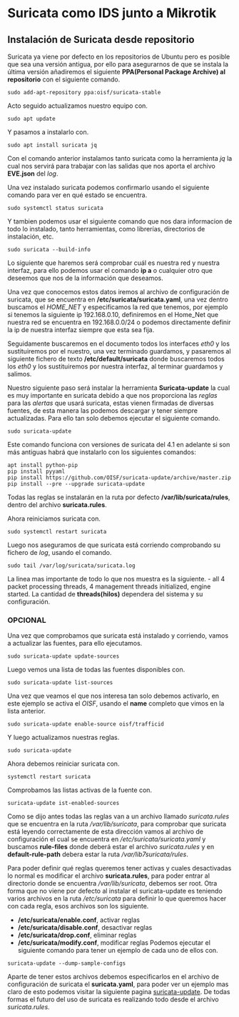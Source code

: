 # Suricata como IDS junto a Mikrotik

## Instalación de Suricata desde repositorio

Suricata ya viene por defecto en los repositorios de Ubuntu pero es posible que sea una versión antigua, por ello para asegurarnos de que se instala la última versión añadiremos el siguiente __PPA(Personal Package Archive) al repositorio__ con el siguiente comando.
~~~
sudo add-apt-repository ppa:oisf/suricata-stable
~~~
Acto seguido actualizamos nuestro equipo con.
~~~
sudo apt update
~~~
Y pasamos a instalarlo con.
~~~
sudo apt install suricata jq
~~~
Con el comando anterior instalamos tanto suricata como la herramienta _jq_ la cual nos servirá para trabajar con las salidas que nos aporta el archivo __EVE.json__ del _log_.
 
Una vez instalado suricata podemos confirmarlo usando el siguiente comando para ver en qué estado se encuentra.
~~~
sudo systemctl status suricata
~~~
Y tambien podemos usar el siguiente comando que nos dara informacion de todo lo instalado, tanto herramientas, como librerías, directorios de instalación, etc.
~~~
sudo suricata --build-info
~~~ 
Lo siguiente que haremos será comprobar cuál es nuestra red y nuestra interfaz, para ello podemos usar el comando __ip a__ o cualquier otro que deseemos que nos de la información que deseamos.
 
Una vez que conocemos estos datos iremos al archivo de configuración de suricata, que se encuentra en __/etc/suricata/suricata.yaml__, una vez dentro buscamos el _HOME_NET_ y especificamos la red que tenemos, por ejemplo si tenemos la siguiente ip 192.168.0.10, definiremos en el Home_Net que nuestra red se encuentra en 192.168.0.0/24 o podemos directamente definir la ip de nuestra interfaz siempre que esta sea fija.
 
Seguidamente buscaremos en el documento todos los interfaces _eth0_ y los sustituiremos por el nuestro, una vez terminado guardamos, y pasaremos al siguiente fichero de texto __/etc/default/suricata__ donde buscaremos todos los _eth0_ y los sustituiremos por nuestra interfaz, al terminar guardamos y salimos.
 
Nuestro siguiente paso será instalar la herramienta __Suricata-update__ la cual es muy importante en suricata debido a que nos proporciona las _reglas_ para las _alertas_ que usará suricata, estas vienen firmadas de diversas fuentes, de esta manera las podemos descargar y tener siempre actualizadas.
Para ello tan solo debemos ejecutar el siguiente comando.
~~~
sudo suricata-update
~~~
Este comando funciona con versiones de suricata del 4.1 en adelante si son más antiguas habrá que instalarlo con los siguientes comandos:
~~~
apt install python-pip
pip install pyyaml
pip install https://github.com/OISF/suricata-update/archive/master.zip
pip install --pre --upgrade suricata-update
~~~
Todas las reglas se instalarán en la ruta por defecto __/var/lib/suricata/rules__, dentro del archivo __suricata.rules__.
 
Ahora reiniciamos suricata con.
~~~
sudo systemctl restart suricata
~~~ 
Luego nos aseguramos de que suricata está corriendo comprobando su fichero de _log_, usando el comando. 
~~~
sudo tail /var/log/suricata/suricata.log
~~~
La linea mas importante de todo lo que nos muestra es la siguiente.
<Notice> - all 4 packet processing threads, 4 management threads initialized, engine started.
La cantidad de __threads(hilos)__ dependera del sistema y su configuración.  
 
### OPCIONAL
Una vez que comprobamos que suricata está instalado y corriendo, vamos a actualizar las fuentes, para ello ejecutamos.
~~~
sudo suricata-update update-sources
~~~
Luego vemos una lista de todas las fuentes disponibles con.
~~~
sudo suricata-update list-sources
~~~
Una vez que veamos el que nos interesa tan solo debemos activarlo, en este ejemplo se activa el _OISF_, usando el __name__ completo que vimos en la lista anterior. 
~~~
sudo suricata-update enable-source oisf/trafficid
~~~
Y luego actualizamos nuestras reglas.
~~~
sudo suricata-update
~~~
Ahora debemos reiniciar suricata con.
~~~
systemctl restart suricata
~~~ 
Comprobamos las listas activas de la fuente con.
~~~
suricata-update ist-enabled-sources
~~~ 
Como se dijo antes todas las reglas van a un archivo llamado _suricata.rules_ que se encuentra en la ruta _/var/lib/suricata_, para comprobar que suricata está leyendo correctamente de esta dirección vamos al archivo de configuración el cual se encuentra en _/etc/suricata/suricata.yaml_ y buscamos __rule-files__ donde deberá estar el archivo _suricata.rules_ y en __default-rule-path__ debera estar la ruta _/var/lib7suricata/rules_.
 
Para poder definir qué reglas queremos tener activas y cuales desactivadas lo normal es modificar el archivo __suricata.rules__,  para poder entrar al directorio donde se encuentra _/var/lib/suricata_, debemos ser root.
Otra forma que no viene por defecto al instalar el suricata-update es teniendo varios archivos en la ruta _/etc/suricata_ para definir lo que queremos hacer con cada regla, esos archivos son los siguiente.
- __/etc/suricata/enable.conf__, activar reglas
- __/etc/suricata/disable.conf__, desactivar reglas
- __/etc/suricata/drop.conf__, eliminar reglas
- __/etc/suricata/modify.conf__, modificar reglas
Podemos ejecutar el siguiente comando para tener un ejemplo de cada uno de ellos con. 
~~~
suricata-update --dump-sample-configs
~~~
Aparte de tener estos archivos debemos especificarlos en el archivo de configuración de suricata el __suricata.yaml__, para poder ver un ejemplo mas claro de esto podemos visitar la siguiente pagina [suricata-update](https://suricata-update.readthedocs.io/en/latest/update.html#example-configuration-files).
De todas formas el futuro del uso de suricata es realizando todo desde el archivo _suricata.rules_.
 
